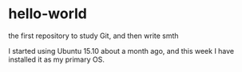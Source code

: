 # hello-world
the first repository to study Git, and then write smth

I started using Ubuntu 15.10 about a month ago, and this week I have installed it as my primary OS.
